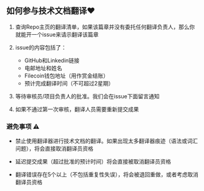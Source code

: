 ## 如何参与技术文档翻译❤️

1. 查询Repo主页的翻译清单，如果该篇章并没有委托任何翻译负责人，那么你就能开一个issue来请示翻译该篇章

2. issue的内容包括了：
    - GitHub和Linkedin链接
    - 电邮地址和姓名
    - Filecoin钱包地址（用作赏金结账）
    - 预计完成翻译时间（不可超过2星期）

3. 等待审核员/项目负责人的批准。我们会在issue下面留言通知

4. 如果不通过第一次审核，翻译人员需要重新提交成果

### 避免事项 ⚠️

- 禁止使用翻译器进行技术文档的翻译。如果出现太多翻译器痕迹（语法或词汇问题），将会直接取消翻译员资格

- 延迟提交成果（超过批准的预计时间）将会直接被取消翻译员资格

- 翻译错误存在5个以上（不包括重复性失误），将会被退回重做，或者考虑取消翻译员资格


